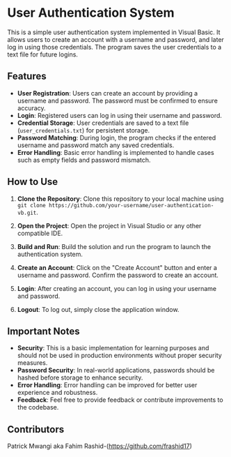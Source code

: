 # User Authentication System

This is a simple user authentication system implemented in Visual Basic. It allows users to create an account with a username and password, and later log in using those credentials. The program saves the user credentials to a text file for future logins.

## Features

- **User Registration**: Users can create an account by providing a username and password. The password must be confirmed to ensure accuracy.
- **Login**: Registered users can log in using their username and password.
- **Credential Storage**: User credentials are saved to a text file (`user_credentials.txt`) for persistent storage.
- **Password Matching**: During login, the program checks if the entered username and password match any saved credentials.
- **Error Handling**: Basic error handling is implemented to handle cases such as empty fields and password mismatch.

## How to Use

1. **Clone the Repository**: Clone this repository to your local machine using `git clone https://github.com/your-username/user-authentication-vb.git`.

2. **Open the Project**: Open the project in Visual Studio or any other compatible IDE.

3. **Build and Run**: Build the solution and run the program to launch the authentication system.

4. **Create an Account**: Click on the "Create Account" button and enter a username and password. Confirm the password to create an account.

5. **Login**: After creating an account, you can log in using your username and password.

6. **Logout**: To log out, simply close the application window.

## Important Notes

- **Security**: This is a basic implementation for learning purposes and should not be used in production environments without proper security measures.
- **Password Security**: In real-world applications, passwords should be hashed before storage to enhance security.
- **Error Handling**: Error handling can be improved for better user experience and robustness.
- **Feedback**: Feel free to provide feedback or contribute improvements to the codebase.

## Contributors

Patrick Mwangi aka Fahim Rashid-(https://github.com/frashid17)


